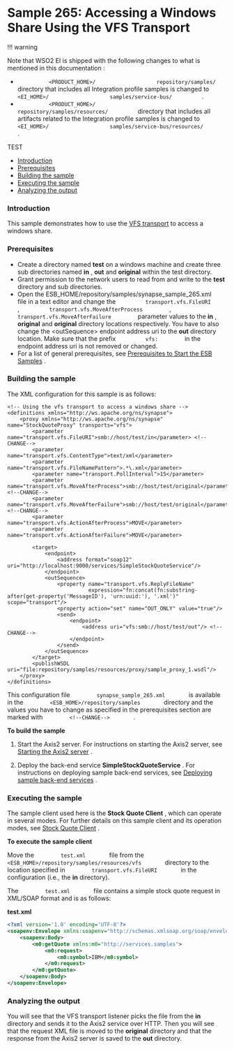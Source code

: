 # Sample 265: Accessing a Windows Share Using the VFS Transport

!!! warning

Note that WSO2 EI is shipped with the following changes to what is
mentioned in this documentation :

-   `           <PRODUCT_HOME>/          `
    `           repository/samples/          ` directory that includes
    all Integration profile samples is changed to
    `           <EI_HOME>/          `
    `           samples/service-bus/          ` .
    `                     `
-   `           <PRODUCT_HOME>/          `
    `           repository/samples/resources/          ` directory that
    includes all artifacts related to the Integration profile samples is
    changed to `           <EI_HOME>/          `
    `           samples/service-bus/resources/          ` .

TEST  

-   [Introduction](#Sample265:AccessingaWindowsShareUsingtheVFSTransport-Introduction)
-   [Prerequisites](#Sample265:AccessingaWindowsShareUsingtheVFSTransport-Prerequisites)
-   [Building the
    sample](#Sample265:AccessingaWindowsShareUsingtheVFSTransport-Buildingthesample)
-   [Executing the
    sample](#Sample265:AccessingaWindowsShareUsingtheVFSTransport-Executingthesample)
-   [Analyzing the
    output](#Sample265:AccessingaWindowsShareUsingtheVFSTransport-Analyzingtheoutput)

### Introduction

This sample demonstrates how to use the [VFS
transport](https://docs.wso2.com/display/EI650/VFS+Transport) to access
a windows share.

### Prerequisites

-   Create a directory named **test** on a windows machine and create
    three sub directories named **in** , **out** and **original** within
    the test directory.
-   Grant permission to the network users to read from and write to the
    **test** directory and sub directories.
-   Open the ESB\_HOME/repository/samples/synapse\_sample\_265.xml
    file in a text editor and change the
    `          transport.vfs.FileURI         ` ,
    `          transport.vfs.MoveAfterProcess         ` ,
    `          transport.vfs.MoveAfterFailure         ` parameter values
    to the **in** , **original** and **original** directory locations
    respectively. You have to also change the \<outSequence\> endpoint
    address uri to the **out** directory location. Make sure that the
    prefix `          vfs:         ` in the endpoint address uri is not
    removed or changed.
-   For a list of general prerequisites, see [Prerequisites to Start the
    ESB
    Samples](https://docs.wso2.com/display/EI650/Setting+Up+the+ESB+Samples#SettingUptheESBSamples-ESBSamplePrerequisites)
    .

### Building the sample

The XML configuration for this sample is as follows:

``` html/xml
<!-- Using the vfs transport to access a windows share -->
<definitions xmlns="http://ws.apache.org/ns/synapse">
    <proxy xmlns="http://ws.apache.org/ns/synapse" name="StockQuoteProxy" transports="vfs">
        <parameter name="transport.vfs.FileURI">smb://host/test/in</parameter> <!--CHANGE-->
        <parameter name="transport.vfs.ContentType">text/xml</parameter>
        <parameter name="transport.vfs.FileNamePattern">.*\.xml</parameter>
        <parameter name="transport.PollInterval">15</parameter>
        <parameter name="transport.vfs.MoveAfterProcess">smb://host/test/original</parameter> <!--CHANGE-->
        <parameter name="transport.vfs.MoveAfterFailure">smb://host/test/original</parameter> <!--CHANGE-->
        <parameter name="transport.vfs.ActionAfterProcess">MOVE</parameter>
        <parameter name="transport.vfs.ActionAfterFailure">MOVE</parameter>

        <target>
            <endpoint>
                <address format="soap12" uri="http://localhost:9000/services/SimpleStockQuoteService"/>
            </endpoint>
            <outSequence>
                <property name="transport.vfs.ReplyFileName"
                          expression="fn:concat(fn:substring-after(get-property('MessageID'), 'urn:uuid:'), '.xml')" scope="transport"/>
                <property action="set" name="OUT_ONLY" value="true"/>
                <send>
                    <endpoint>
                        <address uri="vfs:smb://host/test/out"/> <!--CHANGE-->
                    </endpoint>
                </send>
            </outSequence>
        </target>
        <publishWSDL uri="file:repository/samples/resources/proxy/sample_proxy_1.wsdl"/>
    </proxy>
</definitions>
```

This configuration file `         synapse_sample_265.xml        ` is
available in the `         <ESB_HOME>/repository/samples        `
directory and the values you have to change as specified in the
prerequisites section are marked with `         <!--CHANGE-->        ` .

**To build the sample**

1.  Start the Axis2 server. For instructions on starting the Axis2
    server, see [Starting the Axis2
    server](https://docs.wso2.com/display/EI650/Setting+Up+the+ESB+Samples#SettingUptheESBSamples-Axis2server)
    .

2.  Deploy the back-end service **SimpleStockQuoteService** . For
    instructions on deploying sample back-end services, see [Deploying
    sample back-end
    services](https://docs.wso2.com/display/EI650/Setting+Up+the+ESB+Samples#SettingUptheESBSamples-Backend)
    .

### Executing the sample

The sample client used here is the **Stock Quote Client** , which can
operate in several modes. For further details on this sample client and
its operation modes, see [Stock Quote
Client](https://docs.wso2.com/display/EI650/Using+the+Sample+Clients#UsingtheSampleClients-StockQuoteClient)
.

**To execute the sample client**

Move the `         test.xml        ` file from the
`         <ESB_HOME>/repository/samples/resources/vfs        ` directory
to the location specified in `         transport.vfs.FileURI        ` in
the configuration (i.e., the **in** directory).

The `         test.xml        ` file contains a simple stock quote
request in XML/SOAP format and is as follows:

**test.xml**

``` xml
<?xml version='1.0' encoding='UTF-8'?>
<soapenv:Envelope xmlns:soapenv="http://schemas.xmlsoap.org/soap/envelope/" xmlns:wsa="http://www.w3.org/2005/08/addressing">
    <soapenv:Body>
        <m0:getQuote xmlns:m0="http://services.samples">
            <m0:request>
                <m0:symbol>IBM</m0:symbol>
            </m0:request>
        </m0:getQuote>
    </soapenv:Body>
</soapenv:Envelope>
```

### Analyzing the output

You will see that the VFS transport listener picks the file from the
**in** directory and sends it to the Axis2 service over HTTP. Then you
will see that the request XML file is moved to the **original**
directory and that the response from the Axis2 server is saved to the
**out** directory.

